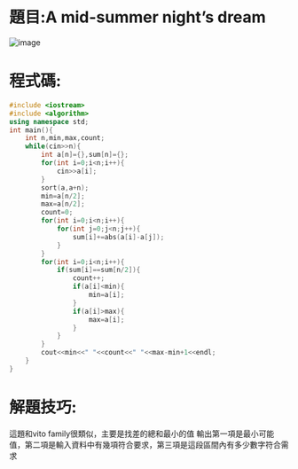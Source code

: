 # 題目:A mid-summer night’s dream
![image](https://github.com/HoChenYu/Programming-practice/assets/63805851/334f6844-5ff6-48b5-b6f2-e973814aacf2)
# 程式碼:
````C++
#include <iostream>
#include <algorithm>
using namespace std;
int main(){
	int n,min,max,count;
	while(cin>>n){
		int a[n]={},sum[n]={};
		for(int i=0;i<n;i++){
			cin>>a[i];
		}
		sort(a,a+n);
		min=a[n/2];
		max=a[n/2];
		count=0;
		for(int i=0;i<n;i++){
			for(int j=0;j<n;j++){
				sum[i]+=abs(a[i]-a[j]);
			}
		}
		for(int i=0;i<n;i++){
			if(sum[i]==sum[n/2]){
				count++;
				if(a[i]<min){
					min=a[i];
				}
				if(a[i]>max){
					max=a[i];
				}
			}
		}
		cout<<min<<" "<<count<<" "<<max-min+1<<endl;
	}
}
````
# 解題技巧:
這題和vito family很類似，主要是找差的總和最小的值
輸出第一項是最小可能值，第二項是輸入資料中有幾項符合要求，第三項是這段區間內有多少數字符合需求
